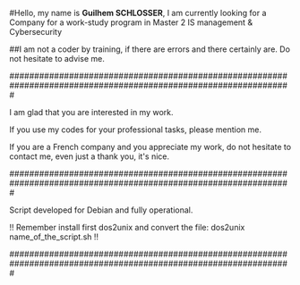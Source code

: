 #Hello, my name is __Guilhem SCHLOSSER__, I am currently looking for a Company for a work-study program in Master 2 IS management & Cybersecurity

##I am not a coder by training, if there are errors and there certainly are. Do not hesitate to advise me.

#################################################################################################################

I am glad that you are interested in my work.

If you use my codes for your professional tasks, please mention me.

If you are a French company and you appreciate my work, do not hesitate to contact me, even just a thank you, it's nice.

#################################################################################################################

Script developed for Debian and fully operational.

!! Remember install first dos2unix and convert the file: dos2unix name_of_the_script.sh !!

#################################################################################################################
